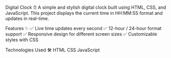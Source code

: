 Digital Clock ⏰
A simple and stylish digital clock built using HTML, CSS, and JavaScript. This project displays the current time in HH:MM:SS format and updates in real-time.

Features ✨
✅ Live time updates every second
✅ 12-hour / 24-hour format support
✅ Responsive design for different screen sizes
✅ Customizable styles with CSS

Technologies Used 🛠
HTML
CSS
JavaScript
